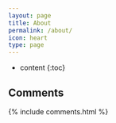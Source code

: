 ```yaml
---
layout: page
title: About
permalink: /about/
icon: heart
type: page
---
```


* content
{:toc}


## Comments

{% include comments.html %}
